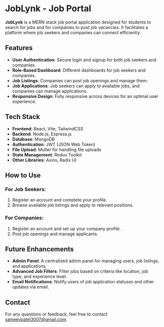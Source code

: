 # JobLynk - Job Portal

**JobLynk** is a MERN stack job portal application designed for students to search for jobs and for companies to post job vacancies. It facilitates a platform where job seekers and companies can connect efficiently.

## Features

- **User Authentication**: Secure login and signup for both job seekers and companies.
- **Role-Based Dashboard**: Different dashboards for job seekers and companies.
- **Job Listings**: Companies can post job openings and manage them.
- **Job Applications**: Job seekers can apply to available jobs, and companies can manage applications.
- **Responsive Design**: Fully responsive across devices for an optimal user experience.

## Tech Stack

- **Frontend**: React, Vite, TailwindCSS
- **Backend**: Node.js, Express.js
- **Database**: MongoDB
- **Authentication**: JWT (JSON Web Token)
- **File Upload**: Multer for handling file uploads
- **State Management**: Redux Toolkit
- **Other Libraries**: Axios, Radix UI

## How to Use

### For Job Seekers:

1. Register an account and complete your profile.
2. Browse available job listings and apply to relevant positions.

### For Companies:

1. Register an account and set up your company profile.
2. Post job openings and manage applicants.

## Future Enhancements

- **Admin Panel**: A centralized admin panel for managing users, job listings, and applications.
- **Advanced Job Filters**: Filter jobs based on criteria like location, job type, and experience level.
- **Email Notifications**: Notify users of job application statuses and other updates via email.



## Contact

For any questions or feedback, feel free to contact [sanjeevpatel3007@gmail.com](mailto:sanjeevpatel3007@gmail.com).
